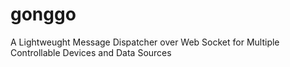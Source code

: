 # gonggo
A Lightweught Message Dispatcher over Web Socket for Multiple Controllable Devices and Data Sources
